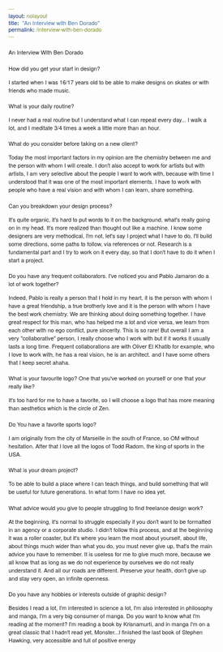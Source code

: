 ```yaml
---
layout: nolayout
title:  "An Interview with Ben Dorado"
permalink: /interview-with-ben-dorado
---
```


<style>

	* {
		font-family: "Helvetica Neue", "Helvetica", "Arial", sans-serif;
		font-size: 11px;
		font-style: normal;
		font-weight: 400;
		padding: 0;
		margin: 0;
		box-sizing: border-box;
	}

	html,
	body {
		display: block;
		font-family: "helvetica Neue", "Helvetica", Sans-Serif;
		font-size: 12px;
		width: 100%;

	}

	body {
		width: 35rem;
		padding: 0.5rem;
	}

	@media only screen and (max-width: 35rem) {
		body {
			width: 100%;
			padding: 1rem;
		}
	}
	
</style>

# An Interview With Ben Dorado

#### How did you get your start in design?

I started when I was 16/17 years old to be able to make designs on skates or with friends who made music.


#### What is your daily routine?

I never had a real routine but I understand what I can repeat every day... I walk a lot, and I meditate 3/4 times a week a little more than an hour.


#### What do you consider before taking on a new client?

Today the most important factors in my opinion are the chemistry between me and the person with whom I will create. I don't also accept to work for artists but with artists, I am very selective about the people I want to work with, because with time I understood that it was one of the most important elements. I have to work with people who have a real vision and with whom I can learn, share something.


#### Can you breakdown your design process?

It's quite organic, it's hard to put words to it on the background, what's really going on in my head. It's more realized than thought out like a machine. I know some designers are very methodical, I'm not, let's say I project what I have to do, I'll build some directions, some paths to follow, via references or not. Research is a fundamental part and I try to work on it every day, so that I don't have to do it when I start a project.


#### Do you have any frequent collaborators. I've noticed you and Pablo Jamaron do a lot of work together?

Indeed, Pablo is really a person that I hold in my heart, it is the person with whom I have a great friendship, a true brotherly love and it is the person with whom I have the best work chemistry.  We are thinking about doing something together. I have great respect for this man, who has helped me a lot and vice versa, we learn from each other with no ego conflict, pure sincerity. This is so rare!
But overall I am a very "collaborative" person, I really choose who I work with but if it works it usually lasts a long time. 
Frequent collaborations are with Oliver El Khatib for example, who I love to work with, he has a real vision, he is an architect. and I have some others that I keep secret ahaha.


#### What is your favourite logo? One that you've worked on yourself or one that your really like?

It's too hard for me to have a favorite, so I will choose a logo that has more meaning than aesthetics which is the circle of Zen.


#### Do You have a favorite sports logo?

I am originally from the city of Marseille in the south of France, so OM without hesitation. After that I love all the logos of Todd Radom, the king of sports in the USA.


#### What is your dream project?

To be able to build a place where I can teach things, and build something that will be useful for future generations. In what form I have no idea yet.


#### What advice would you give to people struggling to find freelance design work?

At the beginning, it's normal to struggle especially if you don't want to be formatted in an agency or a corporate studio. I didn't follow this process, and at the beginning it was a roller coaster, but it's where you learn the most about yourself, about life, about things much wider than what you do, you must never give up, that's the main advice you have to remember. It is useless for me to give much more, because we all know that as long as we do not experience by ourselves we do not really understand it. And all our roads are different. Preserve your health, don't give up and stay very open, an infinite openness.


#### Do you have any hobbies or interests outside of graphic design?

Besides I read a lot, I'm interested in science a lot, I'm also interested in philosophy and manga, I'm a very big consumer of manga. Do you want to know what I'm reading at the moment? I'm reading a book by Krisnamurti, and in manga I'm on a great classic that I hadn't read yet, Monster...I finished the last book of Stephen Hawking, very accessible and full of positive energy